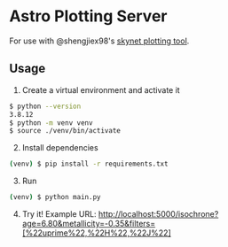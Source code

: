 # Astro Plotting Server

For use with @shengjiex98's [skynet plotting tool](https://github.com/shengjiex98/skynet-plotting).

## Usage

1. Create a virtual environment and activate it
```bash
$ python --version
3.8.12
$ python -m venv venv
$ source ./venv/bin/activate
```

2. Install dependencies
```bash
(venv) $ pip install -r requirements.txt
```

3. Run
```bash
(venv) $ python main.py
```

4. Try it! Example URL: <http://localhost:5000/isochrone?age=6.80&metallicity=-0.35&filters=[%22uprime%22,%22H%22,%22J%22]>
